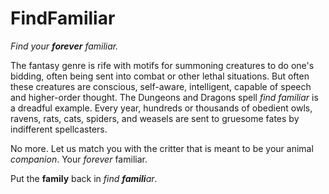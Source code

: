# FindFamiliar

_Find your ***forever*** familiar._

The fantasy genre is rife with motifs for summoning creatures to do one's bidding, often being sent into combat or other lethal situations. But often these creatures are conscious, self-aware, intelligent, capable of speech and higher-order thought. The Dungeons and Dragons spell _find familiar_ is a dreadful example. Every year, hundreds or thousands of obedient owls, ravens, rats, cats, spiders, and weasels are sent to gruesome fates by indifferent spellcasters.

No more. Let us match you with the critter that is meant to be your animal _companion_. Your _forever_ familiar.

Put the __family__ back in _find **famili**ar_.
